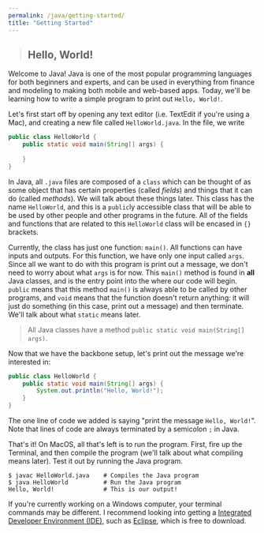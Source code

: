 ```yaml
---
permalink: /java/getting-started/
title: "Getting Started"
---
```


> ## Hello, World!

Welcome to Java! Java is one of the most popular programming languages for both beginners and experts, and can be used in everything from finance and modeling to making both mobile and web-based apps. Today, we'll be learning how to write a simple program to print out ```Hello, World!```.

Let's first start off by opening any text editor (i.e. TextEdit if you're using a Mac), and creating a new file called ```HelloWorld.java```. In the file, we write

```java
public class HelloWorld {
    public static void main(String[] args) {
        
    }
}
```

In Java, all ```.java``` files are composed of a ```class``` which can be thought of as some object that has certain properties (called _fields_) and things that it can do (called _methods_). We will talk about these things later. This class has the name ```HelloWorld```, and this is a ```public```ly accessible class that will be able to be used by other people and other programs in the future. All of the fields and functions that are related to this ```HelloWorld``` class will be encased in ```{}``` brackets. 

Currently, the class has just one function: ```main()```. All functions can have inputs and outputs. For this function, we have only one input called ```args```. Since all we want to do with this program is print out a message, we don't need to worry about what ```args``` is for now. This ```main()``` method is found in **all** Java classes, and is the entry point into the where our code will begin. ```public``` means that this method ```main()``` is always able to be called by other programs, and ```void``` means that the function doesn't return anything: it will just do something (in this case, print out a message) and then terminate. We'll talk about what ```static``` means later.

> All Java classes have a method ```public static void main(String[] args)```.

Now that we have the backbone setup, let's print out the message we're interested in:

```java
public class HelloWorld {
    public static void main(String[] args) {
        System.out.println("Hello, World!");
    }
}
```
The one line of code we added is saying "print the message ```Hello, World!```". Note that lines of code are always terminated by a semicolon ```;``` in Java.

That's it! On MacOS, all that's left is to run the program. First, fire up the Terminal, and then compile the program (we'll talk about what compiling means later). Test it out by running the Java program.

```
$ javac HelloWorld.java    # Compiles the Java program
$ java HelloWorld          # Run the Java program
Hello, World!              # This is our output!
```
If you're currently working on a Windows computer, your terminal commands may be different. I recommend looking into getting a [Integrated Developer Environment (IDE)](https://en.wikipedia.org/wiki/Integrated_development_environment), such as [Eclipse](https://www.eclipse.org/downloads/packages/), which is free to download.
